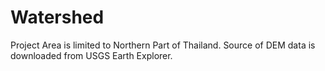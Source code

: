 # Watershed
Project Area is limited to Northern Part of Thailand. </n>
Source of DEM data is downloaded from USGS Earth Explorer.
